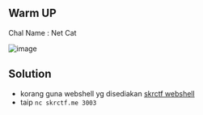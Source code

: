 ## Warm UP
Chal Name : Net Cat

![image](https://user-images.githubusercontent.com/23289982/204452576-bb21550d-f258-4e9c-9a3a-06bfe64c4776.png)


## Solution
* korang guna webshell yg disediakan [skrctf webshell](https://skrctf.me/webshell/)
* taip `nc skrctf.me 3003`
